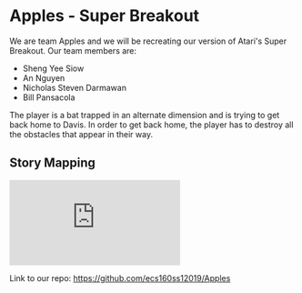 # Apples - Super Breakout

We are team Apples and we will be recreating our version of Atari's Super Breakout. Our team members are:
- Sheng Yee Siow
- An Nguyen
- Nicholas Steven Darmawan
- Bill Pansacola

The player is a bat trapped in an alternate dimension and is trying to get back home to Davis. In order to get back home, the player has to destroy all the obstacles that appear in their way.

## Story Mapping

![Story Mapping](https://github.com/ecs160ss12019/Apples/blob/master/StoryMapping.pdf)

Link to our repo: 
https://github.com/ecs160ss12019/Apples

